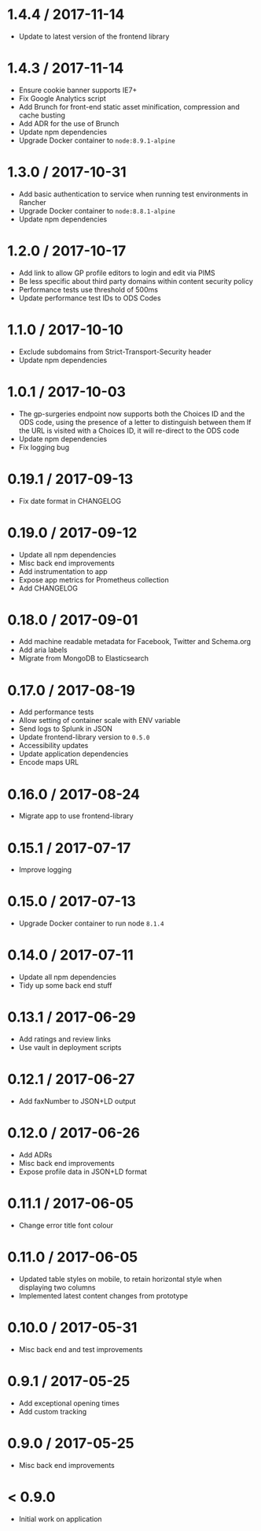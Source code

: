 1.4.4 / 2017-11-14
===================
- Update to latest version of the frontend library

1.4.3 / 2017-11-14
===================
- Ensure cookie banner supports IE7+
- Fix Google Analytics script
- Add Brunch for front-end static asset minification, compression and cache busting
- Add ADR for the use of Brunch
- Update npm dependencies
- Upgrade Docker container to `node:8.9.1-alpine`

1.3.0 / 2017-10-31
===================
- Add basic authentication to service when running test environments in Rancher
- Upgrade Docker container to `node:8.8.1-alpine`
- Update npm dependencies

1.2.0 / 2017-10-17
===================
- Add link to allow GP profile editors to login and edit via PIMS
- Be less specific about third party domains within content security policy
- Performance tests use threshold of 500ms
- Update performance test IDs to ODS Codes

1.1.0 / 2017-10-10
===================
- Exclude subdomains from Strict-Transport-Security header
- Update npm dependencies

1.0.1 / 2017-10-03
===================
- The gp-surgeries endpoint now supports both the Choices ID and the ODS code, using the presence of a letter to distinguish between them
  If the URL is visited with a Choices ID, it will re-direct to the ODS code
- Update npm dependencies
- Fix logging bug

0.19.1 / 2017-09-13
===================
- Fix date format in CHANGELOG

0.19.0 / 2017-09-12
===================
- Update all npm dependencies
- Misc back end improvements
- Add instrumentation to app
- Expose app metrics for Prometheus collection
- Add CHANGELOG

0.18.0 / 2017-09-01
===================
- Add machine readable metadata for Facebook, Twitter and Schema.org
- Add aria labels
- Migrate from MongoDB to Elasticsearch

0.17.0 / 2017-08-19
===================
- Add performance tests
- Allow setting of container scale with ENV variable
- Send logs to Splunk in JSON
- Update frontend-library version to `0.5.0`
- Accessibility updates
- Update application dependencies
- Encode maps URL

0.16.0 / 2017-08-24
===================
- Migrate app to use frontend-library

0.15.1 / 2017-07-17
===================
- Improve logging

0.15.0 / 2017-07-13
===================
- Upgrade Docker container to run node `8.1.4`

0.14.0 / 2017-07-11
===================
- Update all npm dependencies
- Tidy up some back end stuff

0.13.1 / 2017-06-29
===================
- Add ratings and review links
- Use vault in deployment scripts

0.12.1 / 2017-06-27
===================
- Add faxNumber to JSON+LD output

0.12.0 / 2017-06-26
===================
- Add ADRs
- Misc back end improvements
- Expose profile data in JSON+LD format

0.11.1 / 2017-06-05
===================
- Change error title font colour

0.11.0 / 2017-06-05
===================
- Updated table styles on mobile, to retain horizontal style when displaying two columns
- Implemented latest content changes from prototype

0.10.0 / 2017-05-31
===================
- Misc back end and test improvements

0.9.1 / 2017-05-25
==================
- Add exceptional opening times
- Add custom tracking

0.9.0 / 2017-05-25
==================
- Misc back end improvements

< 0.9.0
=======
- Initial work on application
